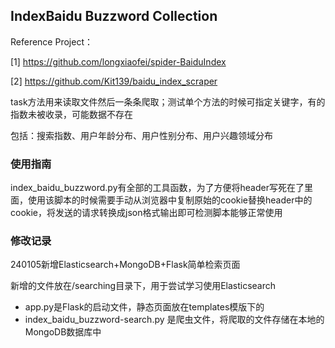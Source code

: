 ## IndexBaidu Buzzword Collection

Reference Project：

[1] https://github.com/longxiaofei/spider-BaiduIndex

[2] https://github.com/Kit139/baidu_index_scraper



task方法用来读取文件然后一条条爬取；测试单个方法的时候可指定关键字，有的指数未被收录，可能数据不存在

包括：搜索指数、用户年龄分布、用户性别分布、用户兴趣领域分布



### 使用指南

index_baidu_buzzword.py有全部的工具函数，为了方便将header写死在了里面，使用该脚本的时候需要手动从浏览器中复制原始的cookie替换header中的cookie，将发送的请求转换成json格式输出即可检测脚本能够正常使用



### 修改记录

240105新增Elasticsearch+MongoDB+Flask简单检索页面

新增的文件放在/searching目录下，用于尝试学习使用Elasticsearch

- app.py是Flask的启动文件，静态页面放在templates模版下的
- index_baidu_buzzword-search.py 是爬虫文件，将爬取的文件存储在本地的MongoDB数据库中